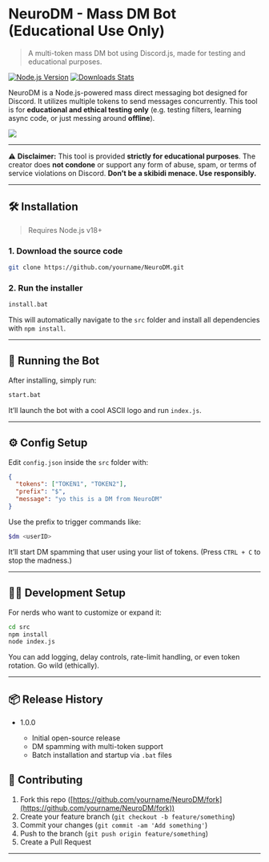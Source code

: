 
# NeuroDM - Mass DM Bot (Educational Use Only)

> A multi-token mass DM bot using Discord.js, made for testing and educational purposes.

[![Node.js Version][npm-image]][npm-url]
[![Downloads Stats][npm-downloads]][npm-url]

NeuroDM is a Node.js-powered mass direct messaging bot designed for Discord. It utilizes multiple tokens to send messages concurrently. This tool is for **educational and ethical testing only** (e.g. testing filters, learning async code, or just messing around **offline**).

![](header.png)

---

⚠️ **Disclaimer:**
This tool is provided **strictly for educational purposes**. The creator does **not condone** or support any form of abuse, spam, or terms of service violations on Discord.
**Don’t be a skibidi menace. Use responsibly.**

---

## 🛠️ Installation

> Requires Node.js v18+

### 1. Download the source code

```sh
git clone https://github.com/yourname/NeuroDM.git
```

### 2. Run the installer

```sh
install.bat
```

This will automatically navigate to the `src` folder and install all dependencies with `npm install`.

---

## 🚀 Running the Bot

After installing, simply run:

```sh
start.bat
```

It’ll launch the bot with a cool ASCII logo and run `index.js`.

---

## ⚙️ Config Setup

Edit `config.json` inside the `src` folder with:

```json
{
  "tokens": ["TOKEN1", "TOKEN2"],
  "prefix": "$",
  "message": "yo this is a DM from NeuroDM"
}
```

Use the prefix to trigger commands like:

```sh
$dm <userID>
```

It’ll start DM spamming that user using your list of tokens.
(Press `CTRL + C` to stop the madness.)

---

## 🧑‍💻 Development Setup

For nerds who want to customize or expand it:

```sh
cd src
npm install
node index.js
```

You can add logging, delay controls, rate-limit handling, or even token rotation. Go wild (ethically).

---

## 📦 Release History

* 1.0.0

  * Initial open-source release
  * DM spamming with multi-token support
  * Batch installation and startup via `.bat` files


## 🤝 Contributing

1. Fork this repo ([https://github.com/yourname/NeuroDM/fork](https://github.com/yourname/NeuroDM/fork))
2. Create your feature branch (`git checkout -b feature/something`)
3. Commit your changes (`git commit -am 'Add something'`)
4. Push to the branch (`git push origin feature/something`)
5. Create a Pull Request

---

<!-- Badges -->

[npm-image]: https://img.shields.io/node/v/discord.js.svg?style=flat-square
[npm-url]: https://nodejs.org/
[npm-downloads]: https://img.shields.io/npm/dm/discord.js.svg?style=flat-square
